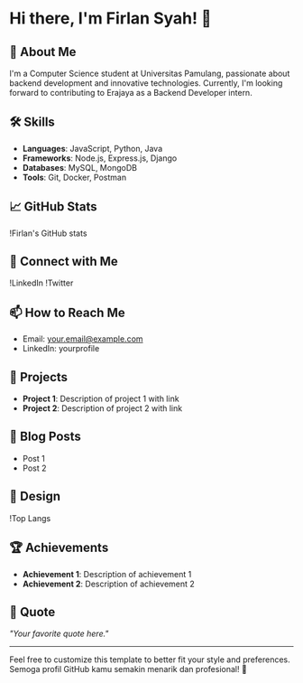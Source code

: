 # Hi there, I'm Firlan Syah! 👋

## 🚀 About Me
I'm a Computer Science student at Universitas Pamulang, passionate about backend development and innovative technologies. Currently, I'm looking forward to contributing to Erajaya as a Backend Developer intern.

## 🛠 Skills
- **Languages**: JavaScript, Python, Java
- **Frameworks**: Node.js, Express.js, Django
- **Databases**: MySQL, MongoDB
- **Tools**: Git, Docker, Postman

## 📈 GitHub Stats
!Firlan's GitHub stats

## 🔗 Connect with Me
!LinkedIn
!Twitter

## 📫 How to Reach Me
- Email: your.email@example.com
- LinkedIn: yourprofile

## 🌟 Projects
- **Project 1**: Description of project 1 with link
- **Project 2**: Description of project 2 with link

## 📝 Blog Posts
- Post 1
- Post 2

## 🎨 Design
!Top Langs

## 🏆 Achievements
- **Achievement 1**: Description of achievement 1
- **Achievement 2**: Description of achievement 2

## 💬 Quote
_"Your favorite quote here."_

---

Feel free to customize this template to better fit your style and preferences. Semoga profil GitHub kamu semakin menarik dan profesional! 🚀
